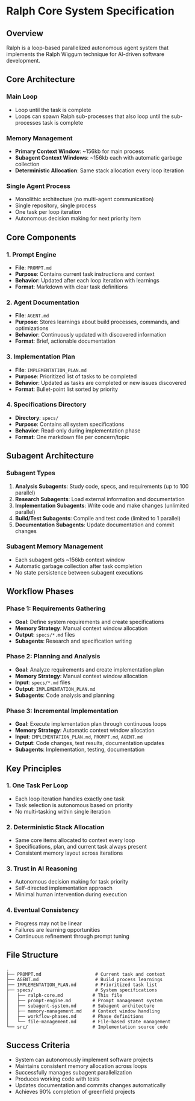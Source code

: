 # Ralph Core System Specification

## Overview
Ralph is a loop-based parallelized autonomous agent system that implements the Ralph Wiggum technique for AI-driven software development.

## Core Architecture

### Main Loop
- Loop until the task is complete
- Loops can spawn Ralph sub-processes that also loop until the sub-processes task is complete

### Memory Management
- **Primary Context Window**: ~156kb for main process
- **Subagent Context Windows**: ~156kb each with automatic garbage collection
- **Deterministic Allocation**: Same stack allocation every loop iteration

### Single Agent Process
- Monolithic architecture (no multi-agent communication)
- Single repository, single process
- One task per loop iteration
- Autonomous decision making for next priority item

## Core Components

### 1. Prompt Engine
- **File**: `PROMPT.md`
- **Purpose**: Contains current task instructions and context
- **Behavior**: Updated after each loop iteration with learnings
- **Format**: Markdown with clear task definitions

### 2. Agent Documentation
- **File**: `AGENT.md`
- **Purpose**: Stores learnings about build processes, commands, and optimizations
- **Behavior**: Continuously updated with discovered information
- **Format**: Brief, actionable documentation

### 3. Implementation Plan
- **File**: `IMPLEMENTATION_PLAN.md`
- **Purpose**: Prioritized list of tasks to be completed
- **Behavior**: Updated as tasks are completed or new issues discovered
- **Format**: Bullet-point list sorted by priority

### 4. Specifications Directory
- **Directory**: `specs/`
- **Purpose**: Contains all system specifications
- **Behavior**: Read-only during implementation phase
- **Format**: One markdown file per concern/topic

## Subagent Architecture

### Subagent Types
1. **Analysis Subagents**: Study code, specs, and requirements (up to 100 parallel)
2. **Research Subagents**: Load external information and documentation
3. **Implementation Subagents**: Write code and make changes (unlimited parallel)
4. **Build/Test Subagents**: Compile and test code (limited to 1 parallel)
5. **Documentation Subagents**: Update documentation and commit changes

### Subagent Memory Management
- Each subagent gets ~156kb context window
- Automatic garbage collection after task completion
- No state persistence between subagent executions

## Workflow Phases

### Phase 1: Requirements Gathering
- **Goal**: Define system requirements and create specifications
- **Memory Strategy**: Manual context window allocation
- **Output**: `specs/*.md` files
- **Subagents**: Research and specification writing

### Phase 2: Planning and Analysis
- **Goal**: Analyze requirements and create implementation plan
- **Memory Strategy**: Manual context window allocation
- **Input**: `specs/*.md` files
- **Output**: `IMPLEMENTATION_PLAN.md`
- **Subagents**: Code analysis and planning

### Phase 3: Incremental Implementation
- **Goal**: Execute implementation plan through continuous loops
- **Memory Strategy**: Automatic context window allocation
- **Input**: `IMPLEMENTATION_PLAN.md`, `PROMPT.md`, `AGENT.md`
- **Output**: Code changes, test results, documentation updates
- **Subagents**: Implementation, testing, documentation

## Key Principles

### 1. One Task Per Loop
- Each loop iteration handles exactly one task
- Task selection is autonomous based on priority
- No multi-tasking within single iteration

### 2. Deterministic Stack Allocation
- Same core items allocated to context every loop
- Specifications, plan, and current task always present
- Consistent memory layout across iterations

### 3. Trust in AI Reasoning
- Autonomous decision making for task priority
- Self-directed implementation approach
- Minimal human intervention during execution

### 4. Eventual Consistency
- Progress may not be linear
- Failures are learning opportunities
- Continuous refinement through prompt tuning

## File Structure
```
.
├── PROMPT.md                    # Current task and context
├── AGENT.md                     # Build process learnings
├── IMPLEMENTATION_PLAN.md       # Prioritized task list
├── specs/                       # System specifications
│   ├── ralph-core.md           # This file
│   ├── prompt-engine.md        # Prompt management system
│   ├── subagent-system.md      # Subagent architecture
│   ├── memory-management.md    # Context window handling
│   ├── workflow-phases.md      # Phase definitions
│   └── file-management.md      # File-based state management
└── src/                        # Implementation source code
```

## Success Criteria
- System can autonomously implement software projects
- Maintains consistent memory allocation across loops
- Successfully manages subagent parallelization
- Produces working code with tests
- Updates documentation and commits changes automatically
- Achieves 90% completion of greenfield projects 
